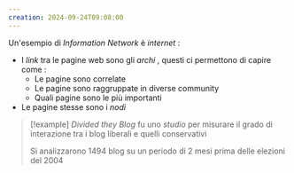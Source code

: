 ```yaml
---
creation: 2024-09-24T09:08:00
---
```

Un'esempio di *Information Network* è *internet* :
+ I *link* tra le pagine web sono gli *archi* , questi ci permettono di capire come :
	+ Le pagine sono correlate
	+ Le pagine sono raggruppate in diverse community
	+ Quali pagine sono le più importanti
+ Le pagine stesse sono i *nodi*

>[!example] 
>*Divided they Blog* fu uno *studio* per misurare il grado di interazione tra i blog liberali e quelli conservativi
>
>Si analizzarono 1494 blog su un periodo di 2 mesi prima delle elezioni del 2004 
>
>